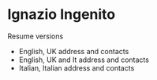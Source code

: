 # Ignazio Ingenito

Resume versions

- English, UK address and contacts
- English, UK and It address and contacts
- Italian, Italian address and contacts